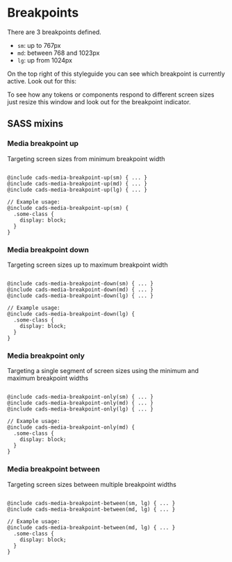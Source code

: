 # Breakpoints

There are 3 breakpoints defined.

-   `sm`: up to 767px
-   `md`: between 768 and 1023px
-   `lg`: up from 1024px

<div class="cads-styleguide__breakpoint-label-in-context">
	On the top right of this styleguide you can see which breakpoint is currently active. Look out for this:
	<div class="cads-styleguide__breakpoint-label"></div>
</div>

To see how any tokens or components respond to different screen sizes just resize this window and look out for the breakpoint indicator.

## SASS mixins

### Media breakpoint up

Targeting screen sizes from minimum breakpoint width

<pre><code class="css">
@include cads-media-breakpoint-up(sm) { ... }
@include cads-media-breakpoint-up(md) { ... }
@include cads-media-breakpoint-up(lg) { ... }

// Example usage:
@include cads-media-breakpoint-up(sm) {
  .some-class {
    display: block;
  }
}
</code></pre>

### Media breakpoint down

Targeting screen sizes up to maximum breakpoint width

<pre><code class="css">
@include cads-media-breakpoint-down(sm) { ... }
@include cads-media-breakpoint-down(md) { ... }
@include cads-media-breakpoint-down(lg) { ... }

// Example usage:
@include cads-media-breakpoint-down(lg) {
  .some-class {
    display: block;
  }
}
</code></pre>

### Media breakpoint only

Targeting a single segment of screen sizes using the minimum and maximum breakpoint widths

<pre><code class="css">
@include cads-media-breakpoint-only(sm) { ... }
@include cads-media-breakpoint-only(md) { ... }
@include cads-media-breakpoint-only(lg) { ... }

// Example usage:
@include cads-media-breakpoint-only(md) {
  .some-class {
    display: block;
  }
}
</code></pre>

### Media breakpoint between

Targeting screen sizes between multiple breakpoint widths

<pre><code class="css">
@include cads-media-breakpoint-between(sm, lg) { ... }
@include cads-media-breakpoint-between(md, lg) { ... }

// Example usage:
@include cads-media-breakpoint-between(md, lg) { ... }
  .some-class {
    display: block;
  }
}
</code></pre>
